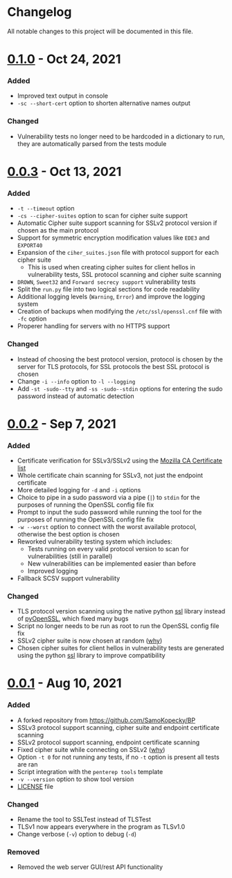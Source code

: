 # Changelog

All notable changes to this project will be documented in this file.

# [0.1.0](https://github.com/SamoKopecky/SSLTest/compare/v0.0.3...v0.1.0) - Oct 24, 2021

### Added
- Improved text output in console
- `-sc --short-cert` option to shorten alternative names output

### Changed
- Vulnerability tests no longer need to be hardcoded in a dictionary to run, they are automatically parsed
from the tests module

# [0.0.3](https://github.com/SamoKopecky/SSLTest/compare/v0.0.2...v0.0.3) - Oct 13, 2021

### Added

- `-t --timeout` option
- `-cs --cipher-suites` option to scan for cipher suite support
- Automatic Cipher suite support scanning for SSLv2 protocol version if chosen as the main protocol
- Support for symmetric encryption modification values like `EDE3` and `EXPORT40`
- Expansion of the `ciher_suites.json` file with protocol support for each cipher suite
    - This is used when creating cipher suites for client hellos in vulnerability tests, SSL protocol scanning and
      cipher suite scanning
- `DROWN`, `Sweet32` and `Forward secrecy support` vulnerability tests
- Split the `run.py` file into two logical sections for code readability
- Additional logging levels (`Warning`, `Error`) and improve the logging system
- Creation of backups when modifying the `/etc/ssl/openssl.cnf` file with `-fc` option
- Properer handling for servers with no HTTPS support

### Changed

- Instead of choosing the best protocol version, protocol is chosen by the server for TLS protocols, for SSL protocols
  the best SSL protocol is chosen
- Change `-i --info` option to `-l --logging`
- Add `-st -sudo--tty` and `-ss -sudo--stdin` options for entering the sudo password instead of automatic detection

# [0.0.2](https://github.com/SamoKopecky/SSLTest/compare/v0.0.1...v0.0.2) - Sep 7, 2021

### Added

- Certificate verification for SSLv3/SSLv2 using
  the [Mozilla CA Certificate list](https://wiki.mozilla.org/CA/Included_Certificates)
- Whole certificate chain scanning for SSLv3, not just the endpoint certificate
- More detailed logging for `-d` and `-i` options
- Choice to pipe in a sudo password via a pipe (`|`) to `stdin` for the purposes of running the OpenSSL config file fix
- Prompt to input the sudo password while running the tool for the purposes of running the OpenSSL config file fix
- `-w --worst` option to connect with the worst available protocol, otherwise the best option is chosen
- Reworked vulnerability testing system which includes:
    - Tests running on every valid protocol version to scan for vulnerabilities (still in parallel)
    - New vulnerabilities can be implemented easier than before
    - Improved logging
- Fallback SCSV support vulnerability

### Changed

- TLS protocol version scanning using the native python [ssl](https://docs.python.org/3/library/ssl.html) library
  instead of [pyOpenSSL](https://www.pyopenssl.org/en/stable/), which fixed many bugs
- Script no longer needs to be run as root to run the OpenSSL config file fix
- SSLv2 cipher suite is now chosen at
  random ([why](https://github.com/SamoKopecky/SSLTest/commit/cbc230ddffbf07a900345533fbea823cdcc36de5))
- Chosen cipher suites for client hellos in vulnerability tests are generated using the
  python [ssl](https://docs.python.org/3/library/ssl.html) library to improve compatibility

# [0.0.1](https://github.com/SamoKopecky/SSLTest/releases/tag/v0.0.1) - Aug 10, 2021

### Added

- A forked repository from https://github.com/SamoKopecky/BP
- SSLv3 protocol support scanning, cipher suite and endpoint certificate scanning
- SSLv2 protocol support scanning, endpoint certificate scanning
- Fixed cipher suite while connecting on
  SSLv2 ([why](https://github.com/SamoKopecky/SSLTest/commit/7140c464696112cefb63862961f82adee043ca38))
- Option `-t 0` for not running any tests, if no `-t` option is present all tests are ran
- Script integration with the `penterep tools` template
- `-v --version` option to show tool version
- [LICENSE](LICENSE) file

### Changed

- Rename the tool to SSLTest instead of TLSTest
- TLSv1 now appears everywhere in the program as TLSv1.0
- Change verbose (`-v`) option to debug (`-d`)

### Removed

- Removed the web server GUI/rest API functionality

 

